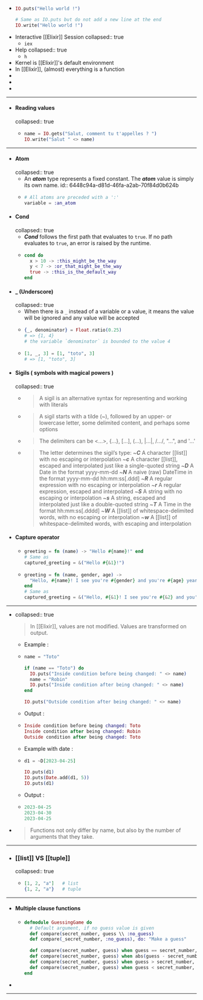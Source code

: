 - ```elixir
  IO.puts("Hello world !") 
  
  # Same as IO.puts but do not add a new line at the end
  IO.write("Hello world !")
  ```
- Interactive [[Elixir]] Session
  collapsed:: true
	- ``iex``
- Help
  collapsed:: true
	- ``h``
- Kernel is [[Elixir]]'s default environment
- In [[Elixir]], (almost) everything is a function
-
-
-
- ----
- #### Reading values
  collapsed:: true
	- ```elixir 
	  name = IO.gets("Salut, comment tu t'appelles ? ")
	  IO.write("Salut " <> name)
	  ```
- ----
- #### Atom
  collapsed:: true
	- An ***atom*** type represents a fixed constant. The ***atom*** value is simply its own name.
	  id:: 6448c94a-d81d-46fa-a2ab-70f84d0b624b
	- ```elixir 
	  # All atoms are preceded with a ':'
	  variable = :an_atom
	  ```
- #### Cond
  collapsed:: true
	- ***Cond*** follows the first path that evaluates to `true`. If no path evaluates to `true`, an error is raised by the runtime.
	- ```elixir 
	  cond do
	    x > 10 -> :this_might_be_the_way
	    y < 7 -> :or_that_might_be_the_way
	    true -> :this_is_the_default_way
	  end
	  ```
- #### _ (Underscore)
  collapsed:: true
	- When there is a `_` instead of a variable or a value, it means the value will be ignored and any value will be accepted
	- ```elixir
	  {_, denominator} = Float.ratio(0.25)
	  # => {1, 4}
	  # the variable `denominator` is bounded to the value 4
	  ```
	- ```elixir 
	  [1, _, 3] = [1, "toto", 3]
	  # => [1, "toto", 3]
	  ```
- #### Sigils ( symbols with magical powers )
  collapsed:: true
	- >A sigil is an alternative syntax for representing and working with literals
	- >A sigil starts with a tilde (~), followed by an upper- or lowercase letter, some delimited content, and perhaps some options
	- > The delimiters can be <...>, {...}, [...], (...), |...|, /.../, "...", and '...'
	- >The letter determines the sigil’s type:
	  ~***C*** A character [[list]] with no escaping or interpolation
	  ~***c*** A character [[list]], escaped and interpolated just like a single-quoted string
	  ~***D*** A Date in the format yyyy-mm-dd
	  ~***N*** A naive (raw) DateTime in the format yyyy-mm-dd hh:mm:ss[.ddd]
	  ~***R*** A regular expression with no escaping or interpolation
	  ~***r*** A regular expression, escaped and interpolated
	  ~***S*** A string with no escaping or interpolation
	  ~***s*** A string, escaped and interpolated just like a double-quoted string
	  ~***T*** A Time in the format hh:mm:ss[.dddd]
	  ~***W*** A [[list]] of whitespace-delimited words, with no escaping or interpolation
	  ~***w*** A [[list]] of whitespace-delimited words, with escaping and interpolation
- #### Capture operator
	- ```elixir 
	  greeting = fn (name) -> "Hello #{name}!" end
	  # Same as
	  captured_greeting = &("Hello #{&1}!")
	  ```
	- ```elixir 
	  greeting = fn (name, gender, age) ->
	  	"Hello, #{name}! I see you're #{gender} and you're #{age} years old."
	  end
	  # Same as
	  captured_greeting = &("Hello, #{&1}! I see you're #{&2} and you're #{&3} years old.")
	  ```
- ----
- collapsed:: true
  > In [[Elixir]], values are not modified. Values are transformed on output.
	- Example :
	- ```elixir
	  name = "Toto"
	   
	  if (name == "Toto") do
	    IO.puts("Inside condition before being changed: " <> name)
	    name = "Robin"
	    IO.puts("Inside condition after being changed: " <> name)
	  end
	   
	  IO.puts("Outside condition after being changed: " <> name)
	  ```
	- Output :
	- ```elixir
	  Inside condition before being changed: Toto
	  Inside condition after being changed: Robin
	  Outside condition after being changed: Toto
	  ```
	- Example with date :
	- ```elixir
	  d1 = ~D[2023-04-25]
	   
	  IO.puts(d1)
	  IO.puts(Date.add(d1, 5))
	  IO.puts(d1)
	  ```
	- Output :
	- ```elixir
	  2023-04-25
	  2023-04-30
	  2023-04-25
	  ```
- > Functions not only differ by name, but also by the number of arguments that they take.
- ----
- ### [[list]] VS [[tuple]]
  collapsed:: true
	- ```elixir
	  [1, 2, "a"]	# list
	  {1, 2, "a"}	# tuple
	  ```
- ----
- #### Multiple clause functions
	- ```elixir 
	  defmodule GuessingGame do
	    # Default argument, if no guess value is given
	    def compare(secret_number, guess \\ :no_guess)
	    def compare(_secret_number, :no_guess), do: "Make a guess"
	    
	    def compare(secret_number, guess) when guess == secret_number, do: "Correct"
	    def compare(secret_number, guess) when abs(guess - secret_number) == 1, do: "So close"
	    def compare(secret_number, guess) when guess > secret_number, do: "Too high"
	    def compare(secret_number, guess) when guess < secret_number, do: "Too low"
	  end
	  ```
-
- ----